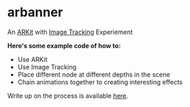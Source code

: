 # arbanner
An [ARKit](https://developer.apple.com/augmented-reality/arkit/) with [Image Tracking](https://developer.apple.com/documentation/arkit/detecting_images_in_an_ar_experience) Experiement

**Here's some example code of how to:**
- Use ARKit
- Use Image Tracking
- Place different node at different depths in the scene
- Chain animations together to creating interesting effects

Write up on the process is available [here](https://medium.com/@leebert/augmented-art-cards-475689e877bd).